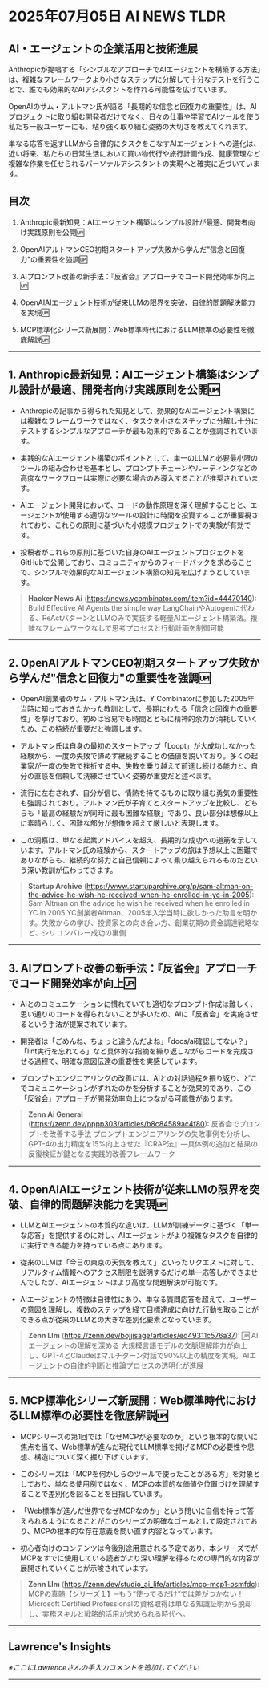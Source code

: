 # 2025年07月05日 AI NEWS TLDR

## AI・エージェントの企業活用と技術進展

Anthropicが提唱する「シンプルなアプローチでAIエージェントを構築する方法」は、複雑なフレームワークより小さなステップに分解して十分なテストを行うことで、誰でも効果的なAIアシスタントを作れる可能性を広げています。

OpenAIのサム・アルトマン氏が語る「長期的な信念と回復力の重要性」は、AIプロジェクトに取り組む開発者だけでなく、日々の仕事や学習でAIツールを使う私たち一般ユーザーにも、粘り強く取り組む姿勢の大切さを教えてくれます。

単なる応答を返すLLMから自律的にタスクをこなすAIエージェントへの進化は、近い将来、私たちの日常生活において買い物代行や旅行計画作成、健康管理など複雑な作業を任せられるパーソナルアシスタントの実現へと確実に近づいています。

## 目次

1. Anthropic最新知見：AIエージェント構築はシンプル設計が最適、開発者向け実践原則を公開🆙

2. OpenAIアルトマンCEO初期スタートアップ失敗から学んだ"信念と回復力"の重要性を強調🆙

3. AIプロンプト改善の新手法：『反省会』アプローチでコード開発効率が向上🆙

4. OpenAIAIエージェント技術が従来LLMの限界を突破、自律的問題解決能力を実現🆙

5. MCP標準化シリーズ新展開：Web標準時代におけるLLM標準の必要性を徹底解説🆙

---

## 1. Anthropic最新知見：AIエージェント構築はシンプル設計が最適、開発者向け実践原則を公開🆙

- Anthropicの記事から得られた知見として、効果的なAIエージェント構築には複雑なフレームワークではなく、タスクを小さなステップに分解し十分にテストするシンプルなアプローチが最も効果的であることが強調されています。

- 実践的なAIエージェント構築のポイントとして、単一のLLMと必要最小限のツールの組み合わせを基本とし、プロンプトチェーンやルーティングなどの高度なワークフローは実際に必要な場合のみ導入することが推奨されています。

- AIエージェント開発において、コードの動作原理を深く理解することと、エージェントが使用する適切なツールの設計に時間を投資することが重要視されており、これらの原則に基づいた小規模プロジェクトでの実験が有効です。

- 投稿者がこれらの原則に基づいた自身のAIエージェントプロジェクトをGitHubで公開しており、コミュニティからのフィードバックを求めることで、シンプルで効果的なAIエージェント構築の知見を広げようとしています。

> **Hacker News Ai** (https://news.ycombinator.com/item?id=44470140): Build Effective AI Agents the simple way
> LangChainやAutogenに代わる、ReActパターンとLLMのみで実装する軽量AIエージェント構築法。複雑なフレームワークなしで思考プロセスと行動計画を制御可能

---

## 2. OpenAIアルトマンCEO初期スタートアップ失敗から学んだ"信念と回復力"の重要性を強調🆙

- OpenAI創業者のサム・アルトマン氏は、Y Combinatorに参加した2005年当時に知っておきたかった教訓として、長期にわたる「信念と回復力の重要性」を挙げており。初めは容易でも時間とともに精神的余力が消耗していくため、この持続が重要だと強調します。

- アルトマン氏は自身の最初のスタートアップ「Loopt」が大成功しなかった経験から、一度の失敗で諦めず継続することの価値を説いており。多くの起業家が一度の失敗で挫折する中、失敗を乗り越えて前進し続ける能力と、自分の直感を信頼して洗練させていく姿勢が重要だと述べます。

- 流行に左右されず、自分が信じ、情熱を持てるものに取り組む勇気の重要性も強調されており。アルトマン氏が子育てとスタートアップを比較し、どちらも「最高の経験だが同時に最も困難な経験」であり、良い部分は想像以上に素晴らしく、困難な部分が想像を超えて厳しいと表現します。

- この洞察は、単なる起業アドバイスを超え、長期的な成功への道筋を示しています。アルトマン氏の経験から、スタートアップの旅は予想以上に困難でありながらも、継続的な努力と自己信頼によって乗り越えられるものだという深い教訓が伝わってきます。

> **Startup Archive** (https://www.startuparchive.org/p/sam-altman-on-the-advice-he-wish-he-received-when-he-enrolled-in-yc-in-2005): Sam Altman on the advice he wish he received when he enrolled in YC in 2005
> YC創業者Altman、2005年入学当時に欲しかった助言を明かす。失敗からの学び、投資家との向き合い方、創業初期の資金調達戦略など、シリコンバレー成功の裏側

---

## 3. AIプロンプト改善の新手法：『反省会』アプローチでコード開発効率が向上🆙

- AIとのコミュニケーションに慣れていても適切なプロンプト作成は難しく、思い通りのコードを得られないことが多いため、AIに「反省会」を実施させるという手法が提案されています。

- 開発者は「ごめんね、ちょっと違うんだよね」「docs/ai確認してない？」「lint実行を忘れてる」など具体的な指摘を繰り返しながらコードを完成させる過程で、明確な意図伝達の重要性を実感しています。

- プロンプトエンジニアリングの改善には、AIとの対話過程を振り返り、どこでコミュニケーションがずれたのかを分析することが効果的であり、この「反省会」アプローチが開発効率向上につながる可能性があります。

> **Zenn Ai General** (https://zenn.dev/pppp303/articles/b8c84589ac4f80): 反省会でプロンプトを改善する手法
> プロンプトエンジニアリングの失敗事例を分析し、GPT-4の出力精度を15%向上させた『CRAP法』—具体例の追加と結果の反復検証が鍵となる実践的改善フレームワーク

---

## 4. OpenAIAIエージェント技術が従来LLMの限界を突破、自律的問題解決能力を実現🆙

- LLMとAIエージェントの本質的な違いは、LLMが訓練データに基づく「単一な応答」を提供するのに対し、AIエージェントがより複雑なタスクを自律的に実行できる能力を持っている点にあります。

- 従来のLLMは「今日の東京の天気を教えて」といったリクエストに対して、リアルタイム情報へのアクセス制限を説明するだけの単一応答しかできませんでしたが、AIエージェントはより高度な問題解決が可能です。

- AIエージェントの特徴は自律性にあり、単なる質問応答を超えて、ユーザーの意図を理解し、複数のステップを経て目標達成に向けた行動を取ることができる点が従来のLLMとの大きな差別化要素となっています。

> **Zenn Llm** (https://zenn.dev/bojjisage/articles/ed49311c576a37): 🆙 AIエージェントの理解を深める
> 大規模言語モデルの文脈理解能力が向上し、GPT-4とClaudeはマルチターン対話で90%以上の精度を実現。AIエージェントの自律的判断と推論プロセスの透明化が進展

---

## 5. MCP標準化シリーズ新展開：Web標準時代におけるLLM標準の必要性を徹底解説🆙

- MCPシリーズの第1回では「なぜMCPが必要なのか」という根本的な問いに焦点を当て、Web標準が進んだ現代でLLM標準を掲げるMCPの必要性や思想、構造について深く掘り下げています。

- このシリーズは「MCPを何かしらのツールで使ったことがある方」を対象としており、単なる使用例ではなく、MCPの本質的な価値や位置づけを理解することで差別化を図ることを目指しています。

- 「Web標準が進んだ世界でなぜMCPなのか」という問いに自信を持って答えられるようになることがこのシリーズの明確なゴールとして設定されており、MCPの根本的な存在意義を問い直す内容となっています。

- 初心者向けのコンテンツは今後別途用意される予定であり、本シリーズでがMCPをすでに使用している読者がより深い理解を得るための専門的な内容が展開されていくことが示唆されています。

> **Zenn Llm** (https://zenn.dev/studio_ai_life/articles/mcp-mcp1-osmfdc): MCPの真髄【シリーズ１】─もう“使ってるだけ”では差がつかない！
> Microsoft Certified Professionalの資格取得は単なる知識証明から脱却し、実務スキルと戦略的活用が求められる時代へ。

---

## Lawrence's Insights

*※ここにLawrenceさんの手入力コメントを追加してください*

---
